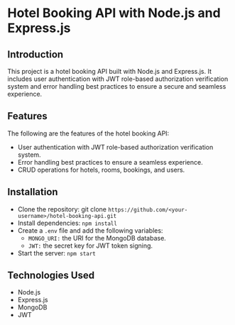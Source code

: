 # Hotel Booking API with Node.js and Express.js

## Introduction
This project is a hotel booking API built with Node.js and Express.js. It includes user authentication with JWT role-based authorization verification system and error handling best practices to ensure a secure and seamless experience. 

## Features
The following are the features of the hotel booking API:

- User authentication with JWT role-based authorization verification system.
- Error handling best practices to ensure a seamless experience.
- CRUD operations for hotels, rooms, bookings, and users.

## Installation
- Clone the repository: git clone `https://github.com/<your-username>/hotel-booking-api.git`
- Install dependencies: `npm install`
- Create a `.env` file and add the following variables:
    - `MONGO_URI:` the URI for the MongoDB database.
    - `JWT:` the secret key for JWT token signing.
- Start the server: `npm start`

## Technologies Used
- Node.js
- Express.js
- MongoDB
- JWT
